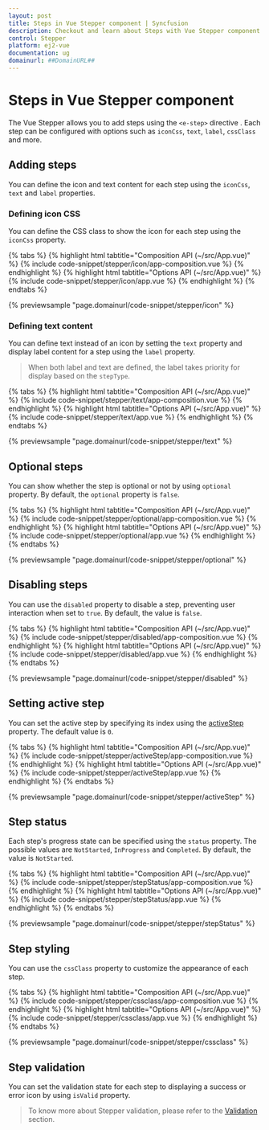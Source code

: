 ```yaml
---
layout: post
title: Steps in Vue Stepper component | Syncfusion
description: Checkout and learn about Steps with Vue Stepper component of Syncfusion Essential JS 2 and more.
control: Stepper
platform: ej2-vue
documentation: ug
domainurl: ##DomainURL##
---
```


# Steps in Vue Stepper component

The Vue Stepper allows you to add steps using the `<e-step>` directive . Each step can be configured with options such as `iconCss`, `text`, `label`, `cssClass` and more.

## Adding steps

You can define the icon and text content for each step using the `iconCss`, `text` and `label` properties.

### Defining icon CSS

You can define the CSS class to show the icon for each step using the `iconCss` property.

{% tabs %}
{% highlight html tabtitle="Composition API (~/src/App.vue)" %}
{% include code-snippet/stepper/icon/app-composition.vue %}
{% endhighlight %}
{% highlight html tabtitle="Options API (~/src/App.vue)" %}
{% include code-snippet/stepper/icon/app.vue %}
{% endhighlight %}
{% endtabs %}

{% previewsample "page.domainurl/code-snippet/stepper/icon" %}

### Defining text content

You can define text instead of an icon by setting the `text` property and display label content for a step using the `label` property.

> When both label and text are defined, the label takes priority for display based on the `stepType`.

{% tabs %}
{% highlight html tabtitle="Composition API (~/src/App.vue)" %}
{% include code-snippet/stepper/text/app-composition.vue %}
{% endhighlight %}
{% highlight html tabtitle="Options API (~/src/App.vue)" %}
{% include code-snippet/stepper/text/app.vue %}
{% endhighlight %}
{% endtabs %}

{% previewsample "page.domainurl/code-snippet/stepper/text" %}

## Optional steps

You can show whether the step is optional or not by using `optional` property. By default, the `optional` property is `false`.

{% tabs %}
{% highlight html tabtitle="Composition API (~/src/App.vue)" %}
{% include code-snippet/stepper/optional/app-composition.vue %}
{% endhighlight %}
{% highlight html tabtitle="Options API (~/src/App.vue)" %}
{% include code-snippet/stepper/optional/app.vue %}
{% endhighlight %}
{% endtabs %}

{% previewsample "page.domainurl/code-snippet/stepper/optional" %}

## Disabling steps

You can use the `disabled` property to disable a step, preventing user interaction when set to `true`. By default, the value is `false`.

{% tabs %}
{% highlight html tabtitle="Composition API (~/src/App.vue)" %}
{% include code-snippet/stepper/disabled/app-composition.vue %}
{% endhighlight %}
{% highlight html tabtitle="Options API (~/src/App.vue)" %}
{% include code-snippet/stepper/disabled/app.vue %}
{% endhighlight %}
{% endtabs %}

{% previewsample "page.domainurl/code-snippet/stepper/disabled" %}

## Setting active step

You can set the active step by specifying its index using the [activeStep](https://ej2.syncfusion.com/vue/documentation/api/stepper/stepperModel/#activestep) property. The default value is `0`.

{% tabs %}
{% highlight html tabtitle="Composition API (~/src/App.vue)" %}
{% include code-snippet/stepper/activeStep/app-composition.vue %}
{% endhighlight %}
{% highlight html tabtitle="Options API (~/src/App.vue)" %}
{% include code-snippet/stepper/activeStep/app.vue %}
{% endhighlight %}
{% endtabs %}

{% previewsample "page.domainurl/code-snippet/stepper/activeStep" %}

## Step status

Each step's progress state can be specified using the `status` property. The possible values are `NotStarted`, `InProgress` and `Completed`. By default, the value is `NotStarted`.

{% tabs %}
{% highlight html tabtitle="Composition API (~/src/App.vue)" %}
{% include code-snippet/stepper/stepStatus/app-composition.vue %}
{% endhighlight %}
{% highlight html tabtitle="Options API (~/src/App.vue)" %}
{% include code-snippet/stepper/stepStatus/app.vue %}
{% endhighlight %}
{% endtabs %}

{% previewsample "page.domainurl/code-snippet/stepper/stepStatus" %}

## Step styling

You can use the `cssClass` property to customize the appearance of each step.

{% tabs %}
{% highlight html tabtitle="Composition API (~/src/App.vue)" %}
{% include code-snippet/stepper/cssclass/app-composition.vue %}
{% endhighlight %}
{% highlight html tabtitle="Options API (~/src/App.vue)" %}
{% include code-snippet/stepper/cssclass/app.vue %}
{% endhighlight %}
{% endtabs %}

{% previewsample "page.domainurl/code-snippet/stepper/cssclass" %}

## Step validation

You can set the validation state for each step to displaying a success or error icon by using `isValid` property.

> To know more about Stepper validation, please refer to the [Validation](./steps-validation#validating-steps) section.
